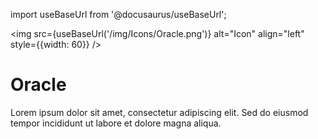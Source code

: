 import useBaseUrl from '@docusaurus/useBaseUrl';

<img src={useBaseUrl('/img/Icons/Oracle.png')} alt="Icon" align="left" style={{width: 60}} />
# Oracle

Lorem ipsum dolor sit amet, consectetur adipiscing elit. Sed do eiusmod tempor incididunt ut labore et dolore magna aliqua.
